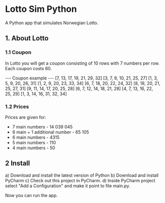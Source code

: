 # Lotto Sim Python
A Python app that simulates Norwegian Lotto.

## 1. About Lotto

### 1.1 Coupon
In Lotto you will get a coupon consisting of 10 rows with 7 numbers per row.
Each coupon costs 60.

--- Coupon example ---
[7, 13, 17, 19, 21, 29, 32]
[3, 7, 9, 10, 21, 25, 27]
[1, 3, 5, 9, 20, 26, 31]
[1, 2, 9, 20, 23, 33, 34]
[6, 7, 18, 20, 22, 24, 32]
[8, 18, 20, 21, 25, 27, 31]
[9, 11, 14, 17, 20, 25, 28]
[6, 7, 12, 14, 18, 21, 28]
[4, 7, 13, 16, 22, 25, 29]
[1, 3, 14, 16, 31, 32, 34]

### 1.2 Prices
Prices are given for:
 * 7 main numbers - 14 039 045
 * 6 main + 1 additional number - 65 105
 * 6 main numbers - 4315
 * 5 main numbers - 110
 * 4 main numbers - 50

## 2 Install

a) Download and install the latest version of Python
b) Download and install PyCharm
c) Check out this project in PyCharm.
d) Inside PyCharm project select "Add a Configuration" and make it point to file main.py.

Now you can run the app.